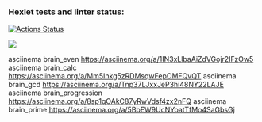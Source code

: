 ### Hexlet tests and linter status:
[![Actions Status](https://github.com/renzoshi/python-project-49/workflows/hexlet-check/badge.svg)](https://github.com/renzoshi/python-project-49/actions)

<a href="https://codeclimate.com/github/renzoshi/python-project-49/maintainability"><img src="https://api.codeclimate.com/v1/badges/550b267101c2a5a3f221/maintainability" /></a>

asciinema  brain_even https://asciinema.org/a/1IN3xLlbaAiZdVGojr2IFzOw5
asciinema brain_calc  https://asciinema.org/a/Mm5Inkg5zRDMsqwFepOMFQvQT
asciinema brain_gcd https://asciinema.org/a/Tnp37LJxxJeP3hi48NY22LAJE
asciinema brain_progression https://asciinema.org/a/8sp1qOAkC87yRwVdsf4zx2nFQ
asciinema brain_prime https://asciinema.org/a/5BbEW9UcNYoatTfMo4SaGbsGj
